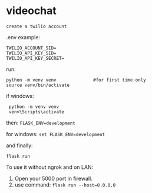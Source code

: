# videochat

`create a twilio account`

.env example:
```
TWILIO_ACCOUNT_SID= 
TWILIO_API_KEY_SID= 
TWILIO_API_KEY_SECRET=
```

run:
```
python -m venv venv              #for first time only
source venv/bin/activate
```
  if windows:
  ```
   python -m venv venv
   venv\Scripts\activate
   ```
 
 then:
`FLASK_ENV=development`

for windows:
`set FLASK_ENV=development`

and finally:

`flask run`

To use it without ngrok and on LAN:
1. Open your 5000 port in firewall.
2. use command: `flask run --host=0.0.0.0`
